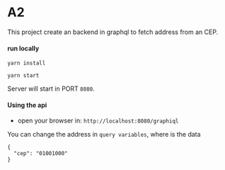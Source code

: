 # A2

This project create an backend in graphql to fetch address from an CEP.


#### run locally

```
yarn install
```

```
yarn start
```

Server will start in PORT `8080`.

#### Using the api

- open your browser in: `http://localhost:8080/graphiql`

You can change the address in `query variables`, where is the data

```
{
  "cep": "01001000"
}
```

